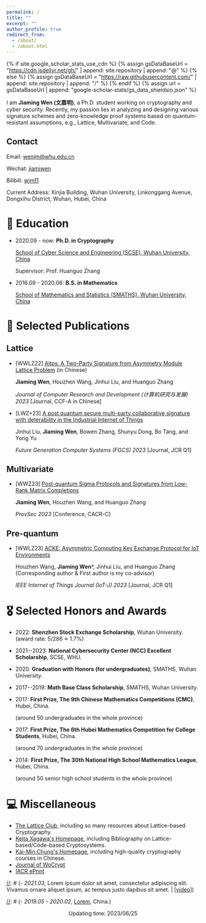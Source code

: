 ```yaml
---
permalink: /
title: ""
excerpt: ""
author_profile: true
redirect_from: 
  - /about/
  - /about.html
---
```


{% if site.google_scholar_stats_use_cdn %}
{% assign gsDataBaseUrl = "https://cdn.jsdelivr.net/gh/" | append: site.repository | append: "@" %}
{% else %}
{% assign gsDataBaseUrl = "https://raw.githubusercontent.com/" | append: site.repository | append: "/" %}
{% endif %}
{% assign url = gsDataBaseUrl | append: "google-scholar-stats/gs_data_shieldsio.json" %}

<span class='anchor' id='about-me'></span>

I am **Jiaming Wen (文嘉明)**, a Ph.D. student working on cryptography and cyber security. Recently, my passion lies in analyzing and designing various signature schemes and zero-knowledge proof systems based on quantum-resistant assumptions, e.g., Lattice, Multivariate, and Code.

## Contact
Email: <wenjm@whu.edu.cn>

Wechat: [jiamiwen](https://jiamiwen.github.io/images/wechat.jpg)

Bilibili: [wjm11](https://space.bilibili.com/59630141)

Current Address: Xinjia Building, Wuhan University, Linkonggang Avenue, Dongxihu District, Wuhan, Hubei, China

[//]: # (# 🔥 News)
[//]: # (- *2022.02*: &nbsp;🎉🎉 Lorem ipsum dolor sit amet, consectetur adipiscing elit. Vivamus ornare aliquet ipsum, ac tempus justo dapibus sit amet. )
[//]: # (- *2022.02*: &nbsp;🎉🎉 Lorem ipsum dolor sit amet, consectetur adipiscing elit. Vivamus ornare aliquet ipsum, ac tempus justo dapibus sit amet. )

# 📖 Education
- 2020.09 - now: **Ph.D. in Cryptography**
  
  [School of Cyber Science and Engineering (SCSE), Wuhan University, China](https://cse.whu.edu.cn/)

  Supervisor: Prof. Huanguo Zhang
- 2016.09 - 2020.06: **B.S. in Mathematics**

  [School of Mathematics and Statistics (SMATHS), Wuhan University, China](http://maths.whu.edu.cn/)
  

# 📝 Selected Publications 
## Lattice
- [WWLZ22] [Aitps: A Two-Party Signature from Asymmetry Module Lattice Problem](https://crad.ict.ac.cn/cn/article/doi/10.7544/issn1000-1239.202220533) (in Chinese)

  **Jiaming Wen**, Houzhen Wang, Jinhui Liu, and Huanguo Zhang

  *Journal of Computer Research and Development (计算机研究与发展) 2023* [Journal, CCF-A in Chinese]
- [LWZ+23] [A post quantum secure multi-party collaborative signature with deterability in the Industrial Internet of Things](https://www.sciencedirect.com/science/article/pii/S0167739X22003983?via%3Dihub)

  Jinhui Liu, **Jiaming Wen**, Bowen Zhang, Shunyu Dong, Bo Tang, and Yong Yu

  *Future Generation Computer Systems (FGCS) 2023* [Journal, JCR Q1]

## Multivariate
- [WWZ23] [Post-quantum Sigma Protocols and Signatures from Low-Rank Matrix Completions](https://provsec2023.github.io/ProvSec2023/#)

  **Jiaming Wen**, Houzhen Wang, and Huanguo Zhang
  
  *ProvSec 2023* [Conference, CACR-C]
  
## Pre-quantum
- [WWLZ23] [ACKE: Asymmetric Computing Key Exchange Protocol for IoT Environments](https://ieeexplore.ieee.org/document/10131978)

  Houzhen Wang, **Jiaming Wen***, Jinhui Liu, and Huanguo Zhang (Corresponding author & First author is my co-advisor)

  *IEEE Internet of Things Journal (IoT-J) 2023* [Journal, JCR Q1]

# 🎖 Selected Honors and Awards
- 2022: **Shenzhen Stock Exchange Scholarship**, Wuhan University. (award rate: $5/286\approx 1.7\%$)
- 2021--2023: **National Cybersecurity Center (NCC) Excellent Scholarship**, SCSE, WHU. 
- 2020: **Graduation with Honors (for undergraduates)**, SMATHS, Wuhan University.
- 2017--2019: **Math Base Class Scholarship**, SMATHS, Wuhan University.
- 2017: **First Prize, The 9th Chinese Mathematics Competitions (CMC)**, Hubei, China.

  (around 50 undergraduates in the whole province)
- 2017: **First Prize, The 6th Hubei Mathematics Competition for College Students**, Hubei, China.

  (around 70 undergraduates in the whole province)
- 2014: **First Prize, The 30th National High School Mathematics League**, Hubei, China.

  (around 50 senior high school students in the whole province)

# 💻 Miscellaneous
- [The Lattice Club](https://thelatticeclub.com/), including so many resources about Lattice-based Cryptography.
- [Keita Xagawa's Homepage](https://xagawa.net/), including Bibliography on Lattice-based/Code-based Cryptosystems.
- [Kai-Min Chung's Homepage](https://homepage.iis.sinica.edu.tw/~kmchung/), including high-quality cryptography courses in Chinese.
- [Journal of WoCrypt](https://documents.uow.edu.au/~fuchun/jow.html)
- [IACR ePrint](https://eprint.iacr.org/)




[//]: # (# 💬 Invited Talks)
[//]: # (- *2021.06*, Lorem ipsum dolor sit amet, consectetur adipiscing elit. Vivamus ornare aliquet ipsum, ac tempus justo dapibus sit amet. )
[//]: # (- *2021.03*, Lorem ipsum dolor sit amet, consectetur adipiscing elit. Vivamus ornare aliquet ipsum, ac tempus justo dapibus sit amet.  \| [\[video\]](https://github.com/))

[//]: # (# 💻 Internships)
[//]: # (- *2019.05 - 2020.02*, [Lorem](https://github.com/), China.)

[//]: # (<br />)
[//]: # (<script type="text/javascript" id="clustrmaps" src="//clustrmaps.com/map_v2.js?d=R64MvUM6DybiEtejqk6X9tsNW3AunMLx0_F5WxQNmHo&cl=ffffff&w=a"></script>)
[//]: # (<br />)

<p style="text-align:center">Updating time: 2023/06/25</p>
